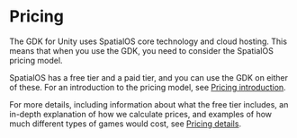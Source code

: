 # Pricing

The GDK for Unity uses SpatialOS core technology and cloud hosting. This means that when you use the GDK, you need to consider the SpatialOS pricing model.

SpatialOS has a free tier and a paid tier, and you can use the GDK on either of these. For an introduction to the pricing model, see [Pricing introduction](https://docs.improbable.io/reference/latest/shared/pricing-and-support/pricing-intro).

For more details, including information about what the free tier includes, an in-depth explanation of how we calculate prices, and examples of how much different types of games would cost, see [Pricing details](https://docs.improbable.io/reference/latest/shared/pricing-and-support/pricing-details).